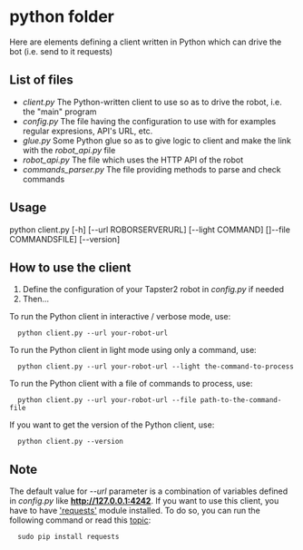 # python folder

Here are elements defining a client written in Python which can drive the bot (i.e. send to it requests)

## List of files
- _client.py_ The Python-written client to use so as to drive the robot, i.e. the "main" program
- _config.py_ The file having the configuration to use with for examples regular expresions, API's URL, etc.
- _glue.py_ Some Python glue so as to give logic to client and make the link with the _robot_api.py_ file
- _robot_api.py_ The file which uses the HTTP API of the robot
- _commands_parser.py_ The file providing methods to parse and check commands

## Usage
python client.py [-h] [--url ROBORSERVERURL] [--light COMMAND] []--file COMMANDSFILE] [--version]

## How to use the client
1. Define the configuration of your Tapster2 robot in _config.py_ if needed
2. Then...

To run the Python client in interactive / verbose mode, use:
```shell
  python client.py --url your-robot-url
```

To run the Python client in light mode using only a command, use:
```shell
  python client.py --url your-robot-url --light the-command-to-process
```

To run the Python client with a file of commands to process, use:
```shell
  python client.py --url your-robot-url --file path-to-the-command-file
```

If you want to get the version of the Python client, use:
```shell
  python client.py --version
```

## Note
The default value for _--url_ parameter  is a combination of variables defined in _config.py_ like **http://127.0.0.1:4242**.
If you want to use this client, you have to have ['requests'](docs.python-requests.org/en/latest/ "Requests module") module installed.
To do so, you can run the following command or read this [topic](https://stackoverflow.com/questions/17309288/importerror-no-module-named-requests "Stack Overflox post"):

```shell
  sudo pip install requests
```
